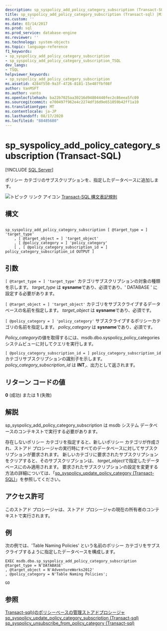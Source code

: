 ```yaml
---
description: sp_syspolicy_add_policy_category_subscription (Transact-SQL)
title: sp_syspolicy_add_policy_category_subscription (Transact-sql) |Microsoft Docs
ms.custom: ''
ms.date: 03/14/2017
ms.prod: sql
ms.prod_service: database-engine
ms.reviewer: ''
ms.technology: system-objects
ms.topic: language-reference
f1_keywords:
- sp_syspolicy_add_policy_category_subscription
- sp_syspolicy_add_policy_category_subscription_TSQL
dev_langs:
- TSQL
helpviewer_keywords:
- sp_syspolicy_add_policy_category_subscription
ms.assetid: 4284f550-9a3f-4726-8181-15e407fbf08f
author: VanMSFT
ms.author: vanto
ms.openlocfilehash: ba22b7025aa30216d94804440fec2c86eea5fc09
ms.sourcegitcommit: e700497f962e4c2274df16d9e651059b42ff1a10
ms.translationtype: MT
ms.contentlocale: ja-JP
ms.lasthandoff: 08/17/2020
ms.locfileid: "88485680"
---
```

# <a name="sp_syspolicy_add_policy_category_subscription-transact-sql"></a>sp_syspolicy_add_policy_category_subscription (Transact-SQL)
[!INCLUDE [SQL Server](../../includes/applies-to-version/sqlserver.md)]

  ポリシー カテゴリのサブスクリプションを、指定したデータベースに追加します。  
  
 ![トピック リンク アイコン](../../database-engine/configure-windows/media/topic-link.gif "トピック リンク アイコン") [Transact-SQL 構文表記規則](../../t-sql/language-elements/transact-sql-syntax-conventions-transact-sql.md)  
  
## <a name="syntax"></a>構文  
  
```  
  
sp_syspolicy_add_policy_category_subscription [ @target_type = ] 'target_type'  
    , [ @target_object = ] 'target_object'  
    , [ @policy_category = ] 'policy_category'  
    [ , [ @policy_category_subscription_id = ] policy_category_subscription_id OUTPUT ]  
```  
  
## <a name="arguments"></a>引数  
`[ @target_type = ] 'target_type'` カテゴリサブスクリプションの対象の種類を示します。 *target_type* は **sysname**であり、必須であり、' DATABASE ' に設定する必要があります。  
  
`[ @target_object = ] 'target_object'` カテゴリをサブスクライブするデータベースの名前を指定します。 *target_object* は **sysname**であり、必須です。  
  
`[ @policy_category = ] 'policy_category'` サブスクライブするポリシーカテゴリの名前を指定します。 *policy_category* は **sysname**であり、必須です。  
  
 *Policy_category*の値を取得するには、msdb.dbo.syspolicy_policy_categories システムビューに対してクエリを実行します。  
  
`[ @policy_category_subscription_id = ] policy_category_subscription_id` カテゴリサブスクリプションの識別子を示します。 *policy_category_subscription_id* は **INT**,、出力として返されます。  
  
## <a name="return-code-values"></a>リターン コードの値  
 **0** (成功) または **1** (失敗)  
  
## <a name="remarks"></a>解説  
 sp_syspolicy_add_policy_category_subscription は msdb システム データベースのコンテキストで実行する必要があります。  
  
 存在しないポリシー カテゴリを指定すると、新しいポリシー カテゴリが作成され、ストアド プロシージャの実行時にすべてのデータベースに対してサブスクリプションが要求されます。 新しいカテゴリに要求されたサブスクリプションをクリアすると、そのサブスクリプションは、 *target_object*で指定したデータベースにのみ適用されます。 要求されたサブスクリプションの設定を変更する方法の詳細については、「[sp_syspolicy_update_policy_category &#40;Transact-SQL&#41;](../../relational-databases/system-stored-procedures/sp-syspolicy-update-policy-category-transact-sql.md)」を参照してください。  
  
## <a name="permissions"></a>アクセス許可  
 このストアド プロシージャは、ストアド プロシージャの現在の所有者のコンテキストで実行されます。  
  
## <a name="examples"></a>例  
 次の例では、'Table Naming Policies' という名前のポリシー カテゴリをサブスクライブするように指定したデータベースを構成します。  
  
```  
EXEC msdb.dbo.sp_syspolicy_add_policy_category_subscription @target_type = N'DATABASE'  
, @target_object = N'AdventureWorks2012'  
, @policy_category = N'Table Naming Policies';  
  
GO  
```  
  
## <a name="see-also"></a>参照  
 [Transact-sql&#41;&#40;のポリシーベースの管理ストアドプロシージャ ](../../relational-databases/system-stored-procedures/policy-based-management-stored-procedures-transact-sql.md)   
 [sp_syspolicy_update_policy_category_subscription &#40;Transact-sql&#41;](../../relational-databases/system-stored-procedures/sp-syspolicy-update-policy-category-subscription-transact-sql.md)   
 [sp_syspolicy_unsubscribe_from_policy_category &#40;Transact-sql&#41;](../../relational-databases/system-stored-procedures/sp-syspolicy-unsubscribe-from-policy-category-transact-sql.md)  
  
  
